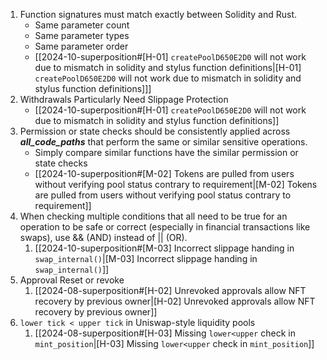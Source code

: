 1. Function signatures must match exactly between Solidity and Rust.
	- Same parameter count
	- Same parameter types
	- Same parameter order
	- [[2024-10-superposition#[H-01] `createPoolD650E2D0` will not work due to mismatch in solidity and stylus function definitions|[H-01] `createPoolD650E2D0` will not work due to mismatch in solidity and stylus function definitions]]]
2. Withdrawals Particularly Need Slippage Protection
	- [[2024-10-superposition#[H-01] `createPoolD650E2D0` will not work due to mismatch in solidity and stylus function definitions]]
3. Permission or state checks should be consistently applied across ***all_code_paths*** that perform the same or similar sensitive operations.
	- Simply compare similar functions have the similar permission or state checks
	- [[2024-10-superposition#[M-02] Tokens are pulled from users without verifying pool status contrary to requirement|[M-02] Tokens are pulled from users without verifying pool status contrary to requirement]]
4. When checking multiple conditions that all need to be true for an operation to be safe or correct (especially in financial transactions like swaps), use && (AND) instead of || (OR).
	1. [[2024-10-superposition#[M-03] Incorrect slippage handing in `swap_internal()`|[M-03] Incorrect slippage handing in `swap_internal()`]]
5. Approval Reset or revoke
	1. [[2024-08-superposition#[H-02] Unrevoked approvals allow NFT recovery by previous owner|[H-02] Unrevoked approvals allow NFT recovery by previous owner]]
6. `lower tick < upper tick` in Uniswap-style liquidity pools
	1. [[2024-08-superposition#[H-03] Missing `lower<upper` check in `mint_position`|[H-03] Missing `lower<upper` check in `mint_position`]]

